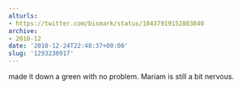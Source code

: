 ```yaml
---
alturls:
- https://twitter.com/bismark/status/18437919152803840
archive:
- 2010-12
date: '2010-12-24T22:48:37+00:00'
slug: '1293230917'
---
```


made it down a green with no problem. Mariam is still a bit nervous.

